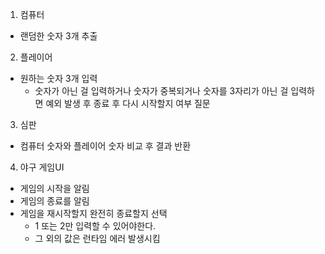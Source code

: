 1. 컴퓨터
* 랜덤한 숫자 3개 추출

2. 플레이어
* 원하는 숫자 3개 입력
  * 숫자가 아닌 걸 입력하거나 숫자가 중복되거나 숫자를 3자리가 아닌 걸 입력하면 예외 발생 후 종료 후 다시 시작할지 여부 질문

3. 심판
* 컴퓨터 숫자와 플레이어 숫자 비교 후 결과 반환

4. 야구 게임UI
* 게임의 시작을 알림
* 게임의 종료를 알림
* 게임을 재시작할지 완전히 종료할지 선택
  * 1 또는 2만 입력할 수 있어야한다.
  * 그 외의 값은 런타임 에러 발생시킴